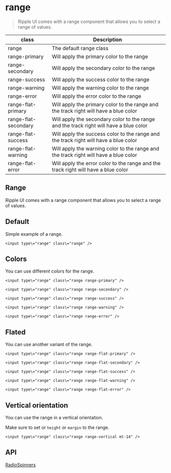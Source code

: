 # range

> Ripple UI comes with a range component that allows you to select a range of values.

| class                | Description                                                                            |
| -------------------- | -------------------------------------------------------------------------------------- |
| range                | The default range class                                                                |
| range-primary        | Will apply the primary color to the range                                              |
| range-secondary      | Will apply the secondary color to the range                                            |
| range-success        | Will apply the success color to the range                                              |
| range-warning        | Will apply the warning color to the range                                              |
| range-error          | Will apply the error color to the range                                                |
| range-flat-primary   | Will apply the primary color to the range and the track right will have a blue color   |
| range-flat-secondary | Will apply the secondary color to the range and the track right will have a blue color |
| range-flat-success   | Will apply the success color to the range and the track right will have a blue color   |
| range-flat-warning   | Will apply the warning color to the range and the track right will have a blue color   |
| range-flat-error     | Will apply the error color to the range and the track right will have a blue color     |

## Range

Ripple UI comes with a range component that allows you to select a range of values.

## [​](#default)Default

Simple example of a range.

    <input type\="range" class\="range" />

## [​](#colors)Colors

You can use different colors for the range.

    <input type\="range" class\="range range-primary" />

    <input type\="range" class\="range range-secondary" />

    <input type\="range" class\="range range-success" />

    <input type\="range" class\="range range-warning" />

    <input type\="range" class\="range range-error" />

## [​](#flated)Flated

You can use another variant of the range.

    <input type\="range" class\="range range-flat-primary" />

    <input type\="range" class\="range range-flat-secondary" />

    <input type\="range" class\="range range-flat-success" />

    <input type\="range" class\="range range-flat-warning" />

    <input type\="range" class\="range range-flat-error" />

## [​](#vertical-orientation)Vertical orientation

You can use the range in a vertical orientation.

Make sure to set or `height` or `margin` to the range.

    <input type\="range" class\="range range-vertical mt-14" />

## [​](#api)API

[Radio](/docs/components/radio)[Spinners](/docs/components/spinners)
